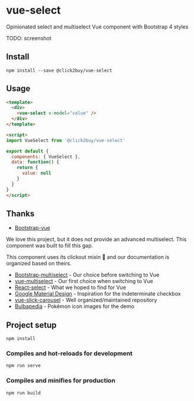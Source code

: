 # vue-select

Opinionated select and multiselect Vue component with Bootstrap 4 styles

TODO: screenshot

## Install

`npm install --save @click2buy/vue-select`

## Usage

```html
<template>
  <div>
    <vue-select v-model="value" />
  </div>
</template>

<script>
import VueSelect from '@click2buy/vue-select'

export default {
  components: { VueSelect },
  data: function() {
    return {
      value: null
    }
  }
}
</script>
```

## Thanks

- [Bootstrap-vue](https://bootstrap-vue.js.org/)

We love this project, but it does not provide an advanced multiselect. This component was built to fill this gap.

This component uses its clickout mixin 🙏 and our documentation is organized based on theirs.

- [Bootstrap-multiselect](https://github.com/davidstutz/bootstrap-multiselect) - Our choice before switching to Vue
- [vue-multiselect](https://vue-multiselect.js.org/) - Our first choice when switching to Vue
- [React-select](https://react-select.com/) - What we hoped to find for Vue
- [Google Material Design](https://material.io/components/selection-controls#checkboxes) - Inspiration for the indeterminate checkbox
- [vue-slick-carousel](https://github.com/gs-shop/vue-slick-carousel) - Well organized/maintained repository
- [Bulbapedia](https://bulbapedia.bulbagarden.net/wiki/Main_Page) - Pokémon icon images for the demo

## Project setup
```
npm install
```

### Compiles and hot-reloads for development
```
npm run serve
```

### Compiles and minifies for production
```
npm run build
```
